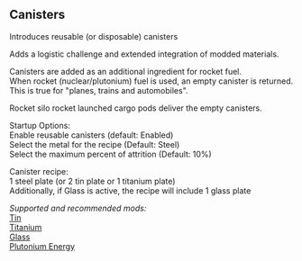 ## Canisters
Introduces reusable (or disposable) canisters  

Adds a logistic challenge and extended integration of modded materials.  

Canisters are added as an additional ingredient for rocket fuel.  
When rocket (nuclear/plutonium) fuel is used, an empty canister is returned.  
This is true for "planes, trains and automobiles".  

Rocket silo rocket launched cargo pods deliver the empty canisters.  

Startup Options:  
Enable reusable canisters (default: Enabled)  
Select the metal for the recipe (Default: Steel)  
Select the maximum percent of attrition (Default: 10%)  

Canister recipe:  
1 steel plate (or 2 tin plate or 1 titanium plate)  
Additionally, if Glass is active, the recipe will include 1 glass plate  

*Supported and recommended mods:*  
[Tin](https://mods.factorio.com/mod/bztin)  
[Titanium](https://mods.factorio.com/mod/bztitanium)  
[Glass](https://mods.factorio.com/mod/Glass)  
[Plutonium Energy](https://mods.factorio.com/mod/PlutoniumEnergy)  
